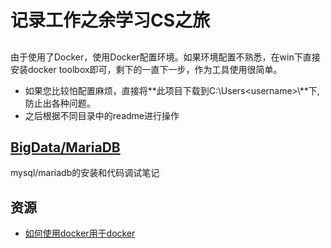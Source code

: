 # 记录工作之余学习CS之旅
## 
由于使用了Docker，使用Docker配置环境。如果环境配置不熟悉，在win下直接安装docker toolbox即可，剩下的一直下一步，作为工具使用很简单。
* 如果您比较怕配置麻烦，直接将**此项目下载到C:\Users\<username>\\**下,防止出各种问题。
* 之后根据不同目录中的readme进行操作

## [BigData/MariaDB](/ExFly/ComputSciLab/BigData/MariaDB)
mysql/mariadb的安装和代码调试笔记

## 资源
* [如何使用docker用于docker](https://github.com/coderjourney/03-learn-to-use-docker-in-development)
